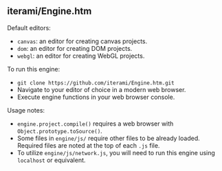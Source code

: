 iterami/Engine.htm
------------------

Default editors:

* `canvas`: an editor for creating canvas projects.
* `dom`: an editor for creating DOM projects.
* `webgl`: an editor for creating WebGL projects.

To run this engine:

* `git clone https://github.com/iterami/Engine.htm.git`
* Navigate to your editor of choice in a modern web browser.
* Execute engine functions in your web browser console.

Usage notes:

* `engine.project.compile()` requires a web browser with `Object.prototype.toSource()`.
* Some files in `engine/js/` require other files to be already loaded. Required files are noted at the top of each `.js` file.
* To utilize `engine/js/network.js`, you will need to run this engine using `localhost` or equivalent.

